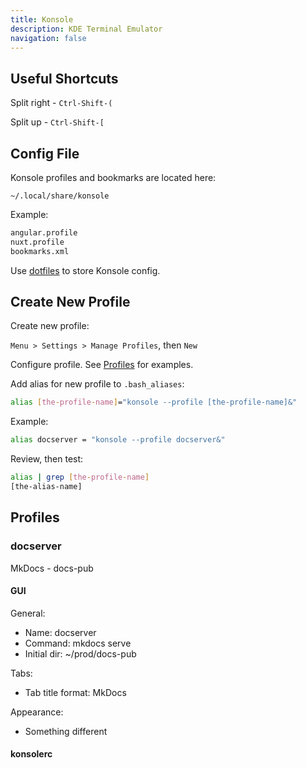 ```yaml
---
title: Konsole
description: KDE Terminal Emulator
navigation: false
---
```


## Useful Shortcuts

Split right -  `Ctrl-Shift-(`


Split up    - `Ctrl-Shift-[`


## Config File

Konsole profiles and bookmarks are located here:

```~/.local/share/konsole```

Example:

```bash
angular.profile
nuxt.profile
bookmarks.xml
```

Use [dotfiles](../../../dev/projects/index.md) to store Konsole config.

## Create New Profile

Create new profile:

`Menu > Settings > Manage Profiles`, then `New`

Configure profile.  See [Profiles](#profiles) for examples.

Add alias for new profile to `.bash_aliases`:

```bash
alias [the-profile-name]="konsole --profile [the-profile-name]&"
```

Example:

```bash
alias docserver = "konsole --profile docserver&"
```

Review, then test:

```bash
alias | grep [the-profile-name]
[the-alias-name]
```

## Profiles

### docserver 

MkDocs - docs-pub 

#### GUI

General:

- Name: docserver
- Command: mkdocs serve
- Initial dir: ~/prod/docs-pub

Tabs:

- Tab title format: MkDocs 

Appearance: 

- Something different

#### konsolerc



